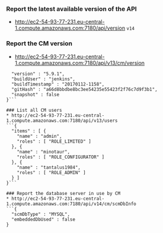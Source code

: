 ### Report the latest available version of the API
* http://ec2-54-93-77-231.eu-central-1.compute.amazonaws.com:7180/api/version
```v14```

### Report the CM version
* http://ec2-54-93-77-231.eu-central-1.compute.amazonaws.com:7180/api/v13/cm/version
```{
  "version" : "5.9.1",
  "buildUser" : "jenkins",
  "buildTimestamp" : "20170112-1158",
  "gitHash" : "a66d8bbdbe8bc3ee54235e55423f2f76c7d9f3b1",
  "snapshot" : false
}```

### List all CM users
* http://ec2-54-93-77-231.eu-central-1.compute.amazonaws.com:7180/api/v13/users
```{
  "items" : [ {
    "name" : "admin",
    "roles" : [ "ROLE_LIMITED" ]
  }, {
    "name" : "minotaur",
    "roles" : [ "ROLE_CONFIGURATOR" ]
  }, {
    "name" : "tantalus1984",
    "roles" : [ "ROLE_ADMIN" ]
  } ]
}```

### Report the database server in use by CM
* http://ec2-54-93-77-231.eu-central-1.compute.amazonaws.com:7180/api/v14/cm/scmDbInfo
```{
  "scmDbType" : "MYSQL",
  "embeddedDbUsed" : false
}
```
